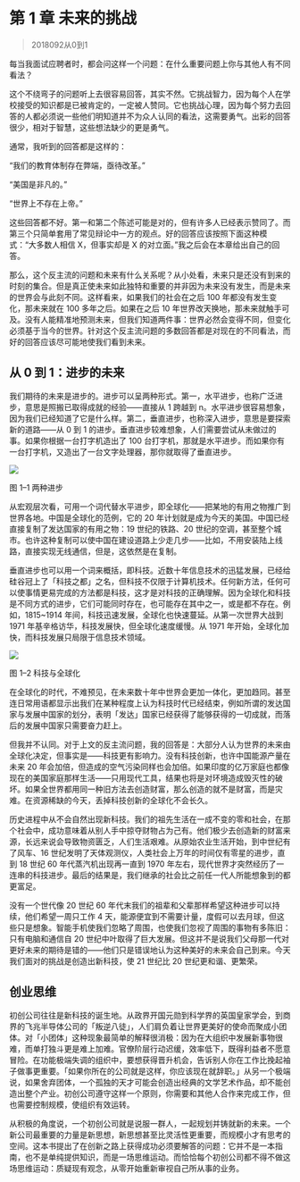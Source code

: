 # 第 1 章 未来的挑战
> 2018092从0到1

每当我面试应聘者时，都会问这样一个问题：在什么重要问题上你与其他人有不同看法？

这个不绕弯子的问题听上去很容易回答，其实不然。它挑战智力，因为每个人在学校接受的知识都是已被肯定的，一定被人赞同。它也挑战心理，因为每个努力去回答的人都必须说一些他们明知道并不为众人认同的看法，这需要勇气。出彩的回答很少，相对于智慧，这些想法缺少的更是勇气。

通常，我听到的回答都是这样的：

“我们的教育体制存在弊端，亟待改革。”

“美国是非凡的。”

“世界上不存在上帝。”

这些回答都不好。第一和第二个陈述可能是对的，但有许多人已经表示赞同了。而第三个只简单套用了常见辩论中一方的观点。好的回答应该按照下面这种模式：“大多数人相信 X，但事实却是 X 的对立面。”我之后会在本章给出自己的回答。

那么，这个反主流的问题和未来有什么关系呢？从小处看，未来只是还没有到来的时刻的集合。但是真正使未来如此独特和重要的并非因为未来没有发生，而是未来的世界会与此刻不同。这样看来，如果我们的社会在之后 100 年都没有发生变化，那未来就在 100 多年之后。如果在之后 10 年世界改天换地，那未来就触手可及。没有人能精准地预测未来，但我们知道两件事：世界必然会变得不同，但变化必须基于当今的世界。针对这个反主流问题的多数回答都是对现在的不同看法，而好的回答应该尽可能地使我们看到未来。

## 从 0 到 1：进步的未来

我们期待的未来是进步的。进步可以呈两种形式。第一，水平进步，也称广泛进步，意思是照搬已取得成就的经验——直接从 1 跨越到 n。水平进步很容易想象，因为我们已经知道了它是什么样。第二，垂直进步，也称深入进步，意思是要探索新的道路——从 0 到 1 的进步。垂直进步较难想象，人们需要尝试从未做过的事。如果你根据一台打字机造出了 100 台打字机，那就是水平进步。而如果你有一台打字机，又造出了一台文字处理器，那你就取得了垂直进步。

![](https://raw.githubusercontent.com/dalong0514/selfstudy/master/图片链接/复制书籍/2018056.PNG)

图 1–1 两种进步

从宏观层次看，可用一个词代替水平进步，即全球化——把某地的有用之物推广到世界各地。中国是全球化的范例，它的 20 年计划就是成为今天的美国。中国已经直接复制了发达国家的有用之物：19 世纪的铁路、20 世纪的空调，甚至整个城市。也许这种复制可以使中国在建设道路上少走几步——比如，不用安装陆上线路，直接实现无线通信，但是，这依然是在复制。

垂直进步也可以用一个词来概括，即科技。近数十年信息技术的迅猛发展，已经给硅谷冠上了「科技之都」之名，但科技不仅限于计算机技术。任何新方法，任何可以使事情更易完成的方法都是科技，这才是对科技的正确理解。因为全球化和科技是不同方式的进步，它们可能同时存在，也可能存在其中之一，或是都不存在。例如，1815~1914 年间，科技迅速发展，全球化也快速蔓延。从第一次世界大战到 1971 年基辛格访华，科技发展快，但全球化速度缓慢。从 1971 年开始，全球化加快，而科技发展只局限于信息技术领域。

![](https://raw.githubusercontent.com/dalong0514/selfstudy/master/图片链接/复制书籍/2018057.PNG)

图 1–2 科技与全球化

在全球化的时代，不难预见，在未来数十年中世界会更加一体化，更加趋同。甚至连日常用语都显示出我们在某种程度上认为科技时代已经结束，例如所谓的发达国家与发展中国家的划分，表明「发达」国家已经获得了能够获得的一切成就，而落后的发展中国家只需要奋力赶上。

但我并不认同。对于上文的反主流问题，我的回答是：大部分人认为世界的未来由全球化决定，但事实是——科技更有影响力。没有科技创新，也许中国能源产量在未来 20 年会加倍，但造成的空气污染同样也会加倍。如果印度的亿万家庭也都像现在的美国家庭那样生活——只用现代工具，结果也将是对环境造成毁灭性的破坏。如果全世界都用同一种旧方法去创造财富，那么创造的就不是财富，而是灾难。在资源稀缺的今天，丢掉科技创新的全球化不会长久。

历史进程中从不会自然出现新科技。我们的祖先生活在一成不变的零和社会，在那个社会中，成功意味着从别人手中掠夺财物占为己有。他们极少去创造新的财富来源，长远来说会导致物资匮乏，人们生活艰难。从原始农业生活开始，到中世纪有了风车、16 世纪发明了天体观测仪，人类社会上万年的时间仅有零星的进步，直到 18 世纪 60 年代蒸汽机出现再一直到 1970 年左右，现代世界才突然经历了一连串的科技进步。最后的结果是，我们继承的社会比之前任一代人所能想象到的都更富足。

没有一个世代像 20 世纪 60 年代末我们的祖辈和父辈那样希望这种进步可以持续，他们希望一周只工作 4 天，能源便宜到不需要计量，度假可以去月球，但这些只是想象。智能手机使我们忽略了周围，也使我们忽视了周围的事物有多陈旧：只有电脑和通信自 20 世纪中叶取得了巨大发展。但这并不是说我们父母那一代对更好未来的期待是错的——他们只是错误地认为这种美好的未来会自己到来。今天我们面对的挑战是创造出新科技，使 21 世纪比 20 世纪更和谐、更繁荣。

## 创业思维

初创公司往往是新科技的诞生地。从政界开国元勋到科学界的英国皇家学会，到商界的飞兆半导体公司的「叛逆八徒」，人们肩负着让世界更美好的使命而聚成小团体。对「小团体」这种现象最简单的解释很消极：因为在大组织中发展新事物很难，而单打独斗更是难上加难。官僚阶层行动迟缓，效率低下，既得利益者不愿意冒险。在功能极端失调的组织中，要想获得晋升机会，告诉别人你在工作比挽起袖子做事更重要。「如果你所在的公司就是这样，你应该现在就辞职。」从另一个极端说，如果舍弃团体，一个孤独的天才可能会创造出经典的文学艺术作品，却不能创造出整个产业。初创公司遵守这样一个原则，你需要和其他人合作来完成工作，但也需要控制规模，使组织有效运转。

从积极的角度说，一个初创公司就是说服一群人，一起规划并铸就新的未来。一个新公司最重要的力量是新思想，新思想甚至比灵活性更重要，而规模小才有思考的空间。这本书提出了在创新之路上获得成功必须要解答的问题：它并不是一本指南，也不是单纯提供知识，而是一场思维运动。而恰恰每个初创公司都不得不做这场思维运动：质疑现有观念，从零开始重新审视自己所从事的业务。



